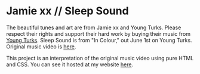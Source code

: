# Jamie xx // Sleep Sound

The beautiful tunes and art are from Jamie xx and Young Turks. Please respect their rights and support their hard work by buying their music from [Young Turks](http://www.jamiexx.com/#order). Sleep Sound is from "In Colour," out June 1st on Young Turks. Original music video is [here](https://www.youtube.com/watch?v=0fOHh5Q7Q1E).

This project is an interpretation of the original music video using pure HTML and CSS. You can see it hosted at my website [here](http://alecmolloy.com/sleep-sound).

